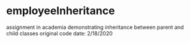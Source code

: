 # employeeInheritance
assignment in academia demonstrating inheritance between parent and child classes
original code date: 2/18/2020
